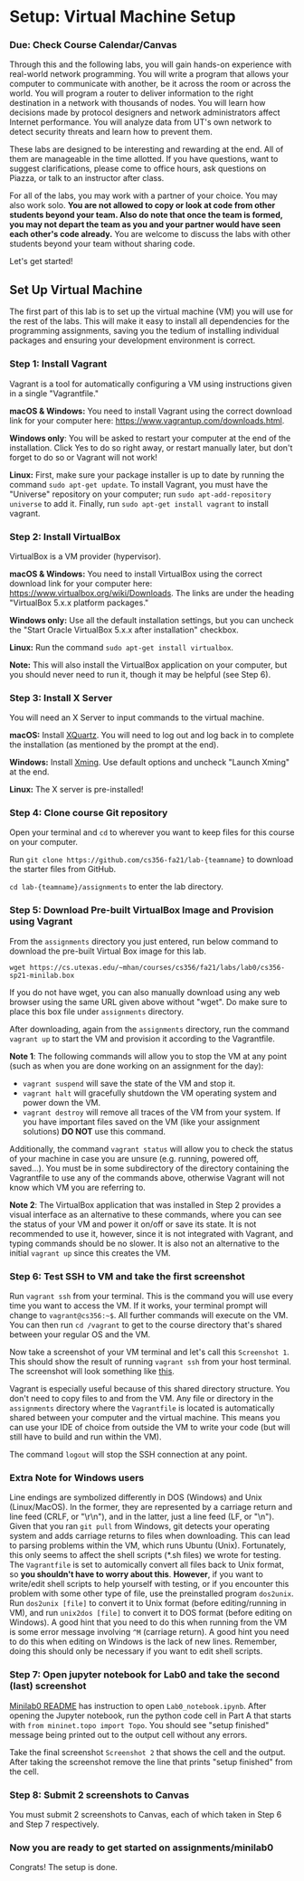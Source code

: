 # Setup: Virtual Machine Setup

### Due: Check Course Calendar/Canvas

Through this and the following labs, you will gain hands-on experience with real-world network
programming.  You will write a program that allows your computer to communicate
with another, be it across the room or across the world. You will program a
router to deliver information to the right destination in a network with
thousands of nodes.  You will learn how decisions made by protocol designers
and network administrators affect Internet performance.  You will analyze data
from UT's own network to detect security threats and learn how to
prevent them.

These labs are designed to be interesting and rewarding at the end.
All of them are manageable in the time allotted. If you have questions, 
want to suggest clarifications, please come to office hours, ask questions on Piazza, 
or talk to an instructor after class.

For all of the labs, you may work with a partner of your choice. You may also work solo. 
**You are not allowed to copy or look at code from other students beyond your team. 
Also do note that once the team is formed, you may not depart the team as you and 
your partner would have seen each other's code already.** 
You are welcome to discuss the labs with other students beyond your team without sharing code.

Let's get started!

## Set Up Virtual Machine

The first part of this lab is to set up the virtual machine (VM) you
will use for the rest of the labs. This will make it easy to install all
dependencies for the programming assignments, saving you the tedium of
installing individual packages and ensuring your development environment is
correct.

### Step 1: Install Vagrant

Vagrant is a tool for automatically configuring a VM using instructions given
in a single "Vagrantfile."

**macOS & Windows:** You need to install Vagrant using the correct download
link for your computer here: https://www.vagrantup.com/downloads.html.

**Windows only**: You will be asked to restart your computer at the end of the
installation. Click Yes to do so right away, or restart manually later, but
don't forget to do so or Vagrant will not work!

**Linux:** First, make sure your package installer is up to date by running the
command `sudo apt-get update`. To install Vagrant, you must have the "Universe"
repository on your computer; run `sudo apt-add-repository universe` to add it.
Finally, run `sudo apt-get install vagrant` to install vagrant.

### Step 2: Install VirtualBox

VirtualBox is a VM provider (hypervisor).

**macOS & Windows:** You need to install VirtualBox using the correct download
link for your computer here: https://www.virtualbox.org/wiki/Downloads. The
links are under the heading "VirtualBox 5.x.x platform packages."

**Windows only:** Use all the default installation settings, but you can
uncheck the "Start Oracle VirtualBox 5.x.x after installation" checkbox.

**Linux:** Run the command `sudo apt-get install virtualbox`.

**Note:** This will also install the VirtualBox application on your computer,
but you should never need to run it, though it may be helpful (see Step 6).


### Step 3: Install X Server

You will need an X Server to input commands to the virtual machine.

**macOS:** Install [XQuartz](https://www.xquartz.org/). You will need to log
out and log back in to complete the installation (as mentioned by the prompt at
the end).

**Windows:** Install
[Xming](https://sourceforge.net/projects/xming/files/Xming/6.9.0.31/Xming-6-9-0-31-setup.exe/download).
Use default options and uncheck "Launch Xming" at the end.

**Linux:** The X server is pre-installed!

### Step 4: Clone course Git repository

Open your terminal and `cd`
to wherever you want to keep files for this course on your computer.  

Run `git clone https://github.com/cs356-fa21/lab-{teamname}` to
download the starter files from GitHub.

`cd lab-{teamname}/assignments` to enter the lab directory.

### Step 5: Download Pre-built VirtualBox Image and Provision using Vagrant

From the `assignments` directory you just entered, run below command to
download the pre-built Virtual Box image for this lab. 

`wget https://cs.utexas.edu/~mhan/courses/cs356/fa21/labs/lab0/cs356-sp21-minilab.box`

If you do not have wget, you can also manually download using any web browser
using the same URL given above without "wget". Do make sure to place this box file 
under `assignments` directory.

After downloading, again from the `assignments` directory, run the command 
`vagrant up` to start the VM and provision it according to the Vagrantfile. 

**Note 1**: The following commands will allow you to stop the VM at any point
(such as when you are done working on an assignment for the day):
* `vagrant suspend` will save the state of the VM and stop it.
* `vagrant halt` will gracefully shutdown the VM operating system and power
  down the VM.
* `vagrant destroy` will remove all traces of the VM from your system. If you
  have important files saved on the VM (like your assignment solutions) **DO
  NOT** use this command.

Additionally, the command `vagrant status` will allow you to check the status
of your machine in case you are unsure (e.g. running, powered off, saved...).
You must be in some subdirectory of the directory containing the Vagrantfile to
use any of the commands above, otherwise Vagrant will not know which VM you are
referring to.

**Note 2**: The VirtualBox application that was installed in Step 2 provides a
visual interface as an alternative to these commands, where you can see the
status of your VM and power it on/off or save its state. It is not recommended
to use it, however, since it is not integrated with Vagrant, and typing
commands should be no slower. It is also not an alternative to the initial
`vagrant up` since this creates the VM.

### Step 6: Test SSH to VM and take the first screenshot

Run `vagrant ssh` from your terminal. This is the command you will use every
time you want to access the VM. If it works, your terminal prompt will change
to `vagrant@cs356:~$`. All further commands will execute on the VM. You can
then run `cd /vagrant` to get to the course directory that's shared between
your regular OS and the VM.

Now take a screenshot of your VM terminal and let's call this `Screenshot 1`.
This should show the result of running `vagrant ssh` from your host terminal.
The screenshot will look something like [this](../figs/screenshot1_example.png).

Vagrant is especially useful because of this shared directory structure.  You
don't need to copy files to and from the VM. Any file or directory in the
`assignments` directory where the `Vagrantfile` is located is automatically
shared between your computer and the virtual machine. This means you can use
your IDE of choice from outside the VM to write your code (but will still have
to build and run within the VM).

The command `logout` will stop the SSH connection at any point.

### Extra Note for Windows users

Line endings are symbolized differently in DOS (Windows) and Unix
(Linux/MacOS). In the former, they are represented by a carriage return and
line feed (CRLF, or "\r\n"), and in the latter, just a line feed (LF, or "\n").
Given that you ran `git pull` from Windows, git detects your operating system
and adds carriage returns to files when downloading. This can lead to parsing
problems within the VM, which runs Ubuntu (Unix). Fortunately, this only seems
to affect the shell scripts (\*.sh files) we wrote for testing. The
`Vagrantfile` is set to automically convert all files back to Unix format, so
**you shouldn't have to worry about this**. **However**, if you want to
write/edit shell scripts to help yourself with testing, or if you encounter
this problem with some other type of file, use the preinstalled program
`dos2unix`. Run `dos2unix [file]` to convert it to Unix format (before
editing/running in VM), and run `unix2dos [file]` to convert it to DOS format
(before editing on Windows). A good hint that you need to do this when running
from the VM is some error message involving `^M` (carriage return). A good hint
you need to do this when editing on Windows is the lack of new lines. Remember,
doing this should only be necessary if you want to edit shell scripts.

### Step 7: Open jupyter notebook for Lab0 and take the second (last) screenshot

[Minilab0 README](../minilab0/README.md) has instruction to open `Lab0_notebook.ipynb`. 
After opening the Jupyter notebook, run the python code cell in Part A 
that starts with ```from mininet.topo import Topo```. You should see "setup finished" message
being printed out to the output cell without any errors.

Take the final screenshot `Screenshot 2` that shows the cell and the output. 
After taking the screenshot remove the line that prints "setup finished" from the cell.

### Step 8: Submit 2 screenshots to Canvas

You must submit 2 screenshots to Canvas, each of which taken in Step 6 
and Step 7 respectively. 
 
### Now you are ready to get started on assignments/minilab0
Congrats! The setup is done. 
